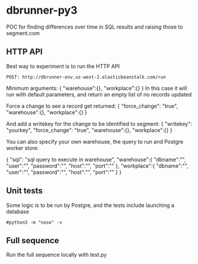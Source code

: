 # dbrunner-py3

POC for finding differences over time in SQL results and raising those to segment.com

HTTP API
--------------

Best way to experiment is to run the HTTP API

    POST: http://dbrunner-env.us-west-2.elasticbeanstalk.com/run

Minimum arguments:
    { "warehouse":{}, "workplace":{} }
In this case it will run with default parameters, and return an empty list of no records updated

Force a change to see a record get returned:
    { "force_change": "true", "warehouse":{}, "workplace":{} }

And add a writekey for the change to be identified to segment:
    { "writekey": "yourkey", "force_change": "true", "warehouse":{}, "workplace":{} }

You can also specify your own warehouse, the query to run and Postgre worker store:

  {
    "sql": "sql query to execute in warehouse",
    "warehouse":{
    	"dbname":"",
    	"user":"",
    	"password":"",
    	"host":"",
    	"port":""
    },
    "workplace":{
    	"dbname":"",
    	"user":"",
    	"password":"",
    	"host":"",
    	"port":""
    }
  }
  
  
Unit tests
--------------

Some logic is to be run by Postgre, and the tests include launching a database

    #python3 -m "nose" -v

Full sequence
--------------

Run the full sequence locally with test.py
